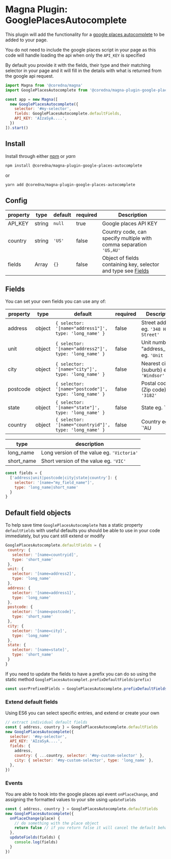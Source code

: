 # Magna Plugin: GooglePlacesAutocomplete

This plugin will add the functionality for a [google places autocomplete](https://developers.google.com/maps/documentation/javascript/examples/places-autocomplete) to be added to your page.

You do not need to include the google places script in your page as this code will handle loading the api when only the `API_KEY` is specified

By default you provide it with the fields, their type and their matching selector in your page
and it will fill in the details with what is returned from the google api request.

```javascript
import Magna from '@coredna/magna'
import GooglePlacesAutocomplete from '@coredna/magna-plugin-google-places-autocomplete'

const app = new Magna([
  new GooglePlacesAutocomplete({
    selector: '#my-selector',
    fields: GooglePlacesAutocomplete.defaultFields,
    API_KEY: 'AIzaSyA....',
  })
]).start()
```

## Install
Install through either [npm](https://www.npmjs.com/package/@coredna/magna-plugin) or *yarn*
```bash
npm install @coredna/magna-plugin-google-places-autocomplete
```
or
```bash
yarn add @coredna/magna-plugin-google-places-autocomplete
```

## Config
| property | type | default | required | Description |
|---       |---    |---      |---       |---         |
| API_KEY | string | `null` | true | Google places API KEY
| country | string | `'US'` | false | Country code, can specify multiple with comma separation `'US,AU'` |
| fields | Array<Field> | `{}` | false | Object of fields containing key, selector and type see [Fields](#fields)

## Fields
You can set your own fields you can use any of:

| property | type | default | required | Description |
|---       |---    |---      |---       |---         |
| address | object | `{ selector: '[name="address1"]', type: 'long_name' }` | false | Street address eg. `'348 High Street'` |
| unit | object | `{ selector: '[name="address2"]', type: 'long_name' }` | false | Unit number "address_line2" eg. `'Unit 1'` |
| city | object | `{ selector: '[name="city"]', type: 'long_name' }` | false | Nearest city (suburb) eg. `'Windsor'` |
| postcode | object | `{ selector: '[name="postcode"]', type: 'long_name' }` | false | Postal code (Zip code) eg. `'3182'` |
| state | object | `{ selector: '[name="state"]', type: 'long_name' }` | false | State eg. `'VIC|Victoria'` |
| country | object | `{ selector: '[name="countryid"]', type: 'long_name' }` | false | Country eg. `'AU|Australia'` |

| type | description |
|---   |---    |
| long_name | Long version of the value eg. `'Victoria'` |
| short_name | Short version of the value eg. `'VIC'` |

```javascript
const fields = {
  ['address|unit|postcode|city|state|country']: {
    selector: '[name="my_field_name"]',
    type: 'long_name|short_name'
  }
}
```

## Default field objects
To help save time `GooglePlacesAutocomplete` has a static property `defaultFields` with useful defaults you should be able to use in your code immediately, but you cant still extend or modify
```javascript
GooglePlacesAutocomplete.defaultFields = {
 country: {
   selector: '[name=countryid]',
   type: 'short_name'
 },
 unit: {
   selector: '[name=address2]',
   type: 'long_name'
 },
 address: {
   selector: '[name=address1]',
   type: 'long_name'
 },
 postcode: {
   selector: '[name=postcode]',
   type: 'short_name'
 },
 city: {
   selector: '[name=city]',
   type: 'long_name'
 },
 state: {
   selector: '[name=state]',
   type: 'short_name'
 }
}
```

If you need to update the fields to have a prefix you can do so using the static method `GooglePlacesAutocomplet.prefixDefaultFields(prefix)`

```javascript
const userPrefixedFields = GooglePlacesAutocomplete.prefixDefaultFields('user_') // => { address: { selector: '[name=user_address1]'} ...}
```

### Extend default fields
Using ES6 you can select specific entries, and extend or create your own
```javascript
// extract individual default fields
const { address, country } = GooglePlacesAutocomplete.defaultFields
new GooglePlacesAutocomplete({
  selector: '#my-selector',
  API_KEY: 'AIzaSyA....',
  fields: {
    address,
    country: { ...country, selector: '#my-custom-selector' },
    city: { selector: '#my-custom-selector', type: 'long_name' },
  },
})
```

### Events
You are able to hook into the google places api event `onPlaceChange`, and assigning the formatted values to your site using `updateFields`

```javascript
const { address, country } = GooglePlacesAutocomplete.defaultFields
new GooglePlacesAutocomplete({
  onPlaceChange(place) {
    // do something with the place object
    return false // if you return false it will cancel the default behaviour
  },
  updateFields(fields) {
    console.log(fields)
  }
})
```
